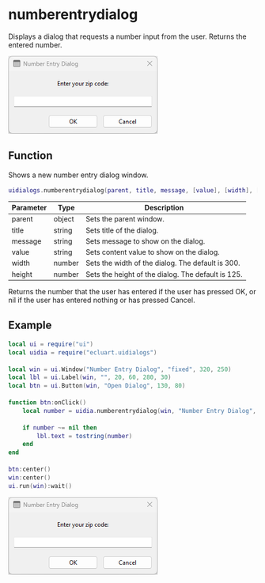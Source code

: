 # numberentrydialog

Displays a dialog that requests a number input from the user. Returns the entered number.

![numberentrydialog](/docs/numberentrydialog/numberentrydialog01.png)

## Function

Shows a new number entry dialog window.

```Lua
uidialogs.numberentrydialog(parent, title, message, [value], [width], [height])
```

Parameter | Type | Description
---|---|---
parent | object | Sets the parent window.
title | string | Sets title of the dialog.
message | string | Sets message to show on the dialog.
value | string | Sets content value to show on the dialog.
width | number | Sets the width of the dialog. The default is 300.
height | number | Sets the height of the dialog. The default is 125.

Returns the number that the user has entered if the user has pressed OK, or nil if the user has entered nothing or has pressed Cancel.

## Example

```Lua
local ui = require("ui")
local uidia = require("ecluart.uidialogs")

local win = ui.Window("Number Entry Dialog", "fixed", 320, 250)
local lbl = ui.Label(win, "", 20, 60, 280, 30)
local btn = ui.Button(win, "Open Dialog", 130, 80)

function btn:onClick()
    local number = uidia.numberentrydialog(win, "Number Entry Dialog", "Enter your zip code:")

    if number ~= nil then
        lbl.text = tostring(number)
    end
end

btn:center()
win:center()
ui.run(win):wait()
```

![numberentrydialog](/docs/numberentrydialog/numberentrydialog01.png)
